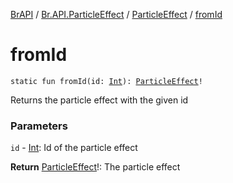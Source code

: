 [BrAPI](../../index.md) / [Br.API.ParticleEffect](../index.md) / [ParticleEffect](index.md) / [fromId](./from-id.md)

# fromId

`static fun fromId(id: `[`Int`](https://kotlinlang.org/api/latest/jvm/stdlib/kotlin/-int/index.html)`): `[`ParticleEffect`](index.md)`!`

Returns the particle effect with the given id

### Parameters

`id` - [Int](https://kotlinlang.org/api/latest/jvm/stdlib/kotlin/-int/index.html): Id of the particle effect

**Return**
[ParticleEffect](index.md)!: The particle effect


